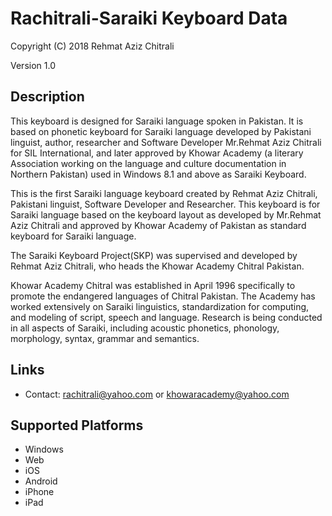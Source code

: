 Rachitrali-Saraiki Keyboard Data
================================

Copyright (C) 2018 Rehmat Aziz Chitrali

Version 1.0

Description
-----------

This keyboard is designed for Saraiki language spoken in Pakistan. It is based on phonetic keyboard for Saraiki language developed by Pakistani linguist, author, researcher and Software Developer Mr.Rehmat Aziz Chitrali for SIL International, and later approved by Khowar Academy (a literary Association working on the language and culture documentation in Northern Pakistan) used in Windows 8.1 and above as Saraiki Keyboard.

This is the first Saraiki language keyboard created by Rehmat Aziz Chitrali, Pakistani linguist, Software Developer and Researcher. This keyboard is for Saraiki language based on the keyboard layout
as developed by Mr.Rehmat Aziz Chitrali and approved by Khowar Academy of Pakistan as standard keyboard for Saraiki language.

The Saraiki Keyboard Project(SKP) was supervised and developed by Rehmat Aziz Chitrali, who heads the Khowar Academy Chitral Pakistan.

Khowar Academy Chitral was established in April 1996 specifically to promote the endangered languages of Chitral Pakistan. The Academy has worked extensively on Saraiki linguistics, standardization for
computing, and modeling of script, speech and language. Research is being conducted in all aspects of Saraiki, including acoustic phonetics, phonology, morphology, syntax, grammar and semantics.

Links
-----

* Contact: <rachitrali@yahoo.com> or <khowaracademy@yahoo.com>

Supported Platforms
-------------------
 * Windows
 * Web
 * iOS
 * Android
 * iPhone
 * iPad



